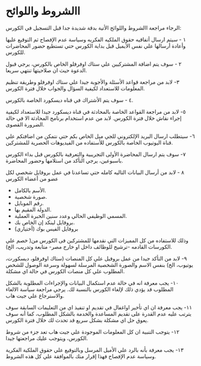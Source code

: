 # االشروط واللوائح  

الرجاء مراجعة االشروط واللوائح الأتية بدقة شديدة جدا قبل التسجيل في الكورس:

١ - سيتم ارسال أتفاقيه حقوق الملكيه الفكريه وسياسة عدم الإفصاح ثم التوقيع عليها وأعادة أرسالها علي نفس الأيميل قبل بداية الكورس حتي تستطيع حضور المحاضرات للكورس. 

٢ -  سوف يتم اضافة المشتركيين علي ستاك اوفرفلو الخاص بالكورس، يرجي قبول الدعوة حيث ان صلاحيتها تنتهي سريعا.  

٣- لابد من مراجعة قواعد الأسئلة والأجوبة جيدا علي ستاك اوفرفلو وطريقة تنظيم المعلومات للاستعداد لكيفية السؤال والجواب خلال فترة الكورس. 

٤ - سوف يتم الأشتراك في قناه ديسكورد الخاصة بالكورس.

٥- لابد من مراجعة القواعد الخاصة بالمحادثة في قناة ديسكورد جيدا للاستعداد لكيفية إجراء نقاش خلال فترة الكورس. 
لابد من عدم استخدام برنامج المحادثة الا في حالة الضرورة القصوى. 

٦- سيتطلب ارسال البريد الإلكتروني للجي ميل الخاص بكم حتي نتمكن من اضافتكم علي قناة اليوتيوب الخاصة بالكورس للأستفاده من الفيديوهات الحصرية للمشتركين. 

٧- سوف يتم ارسال المحاضرة الأولى التجريبية والتعرفية بالكورس قبل بداء الكورس باسبوعين، يرجي التأكد من استلامها وحضور المحاضرة.
  
٨ - لابد من أرسال البيانات التاليه كامله حتي تساعدنا في عمل بروفايل شخصي لكل عضو من أعضاء الكورس 
- الأسم بالكامل.
- صورة شخصية.
- رقم الموبايل.
- الدولة المقيم بها.
- المسمي الوظيفي الحالي وعدد سنين الخبرة العملية.
- بروفايل لينكد إن الخاص بك.
- بروفايل الفيس بوك (أختياري)

وذلك للاستفاده من كل المميزات التي نقدمها للمشتركين فى الكورس من( خصم علي الكورسات القادمه -ترشيح للوظائف داخل او خارج مصر- متابعة وتدريب، الخ). 

٩- لابد من التأكد جيدا من عمل بروفيل علي كل المنصات (ستاك اوفرفلو، ديسكورت، يوتيوب، الخ) بنفس الاسم والصورة الشخصية المرسلة لسهولة وسرعة الوصول للشخص المطلوب علي كل منصات الكورس في حالة اي مشكلة. 

١٠- يجب معرفة انه في حالة عدم استكمال البيانات والإجراءات المطلوبة بالشكل المطلوب قد يؤدي ذلك لإلغاء الكورس بالنسبة لك. 
يرجي مراجعة سياسة الالغاء والاسترجاع علي جيت هاب. 

١١-  يجب معرفة ان اي تأخير اواغفال في تقديم او تنفيذ اي من التعليمات السابقة سوف يترتب عليه عدم القدرة على تقديم المساعدة والخدمة بالشكل المطلوب، كما أنه سوف يعوق حل اي مشكلة بشكل سريع قد تحدث لك خلال فترة الكورس. 

١٢- يتوجب التنبية ان كل المعلومات الموجودة علي جيت هاب تعد جزء من شروط الكورس، ويتوجب عليك مراجعتها جيدا. 

١٣-  يجب معرفة بأنه بالرد علي الأميل المرسل وبالتوقيع علي حقوق الملكية الفكرية وسياسة عدم الإفصاح فهذا إقرار منك بالموافقة علي كل هذه الشروط. 
 
